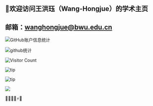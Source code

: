 ## 🎉欢迎访问王洪珏（Wang-Hongjue）的学术主页
## 邮箱：wanghongjue@bwu.edu.cn

![GitHub账户信息统计](https://github-stats.ubrong.com/api?username=wang448721577&show_icons=true) 


![github统计](https://stats.justsong.cn/api/github?username=wang448721577&lang=zh-CN)

![Visitor Count](https://profile-counter.glitch.me/{wang448721577}/count.svg)

![tip](https://badgen.net/badge/MATLAB/2023/orange?icon=MATLAB)

![tip](https://badgen.net/badge/python/3.1.6/green?icon=packagephobia)


<img src="https://readme-typing-svg.herokuapp.com/?lines=Hello;Hi" />

💖🎉😄✨⚡🍵

